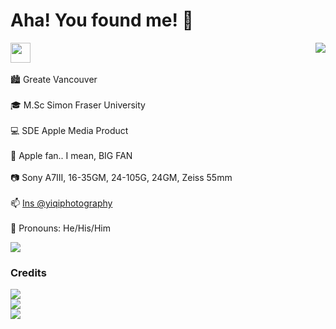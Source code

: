 # Aha! You found me! 👋
<a href="https://github.com/SaoYan"><img align="right" src="https://github-readme-stats.vercel.app/api?username=SaoYan&theme=github_dark&show_icons=true&count_private=true&include_all_commits=true&custom_title=Ta-da%21"></a>

<a href="https://saoyan.github.io"><img src="https://img.shields.io/website?ddown_message=Offline&label=saoyan.github.io&style=for-the-badge&up_message=Online&url=https%3A%2F%2Fsaoyan.github.io" width="auto" height="32"></a>
<br/>
<br/>
🏙 Greate Vancouver
<br/>
<br/>
🎓 M.Sc Simon Fraser University
<br/>
<br/>
💻 SDE Apple Media Product
<br/>
<br/>
 Apple fan.. I mean, BIG FAN
<br/>
<br/>
📷 Sony A7III, 16-35GM, 24-105G, 24GM, Zeiss 55mm
<br/>
<br/>
📫 [Ins @yiqiphotography](https://www.instagram.com/yiqiphotography/)
<br/>
<br/>
🌈 Pronouns: He/His/Him
<br/>

<a href="https://wakatime.com"><img align="center" src="https://wakatime.com/share/@saoyan/41f919c5-88cf-4eec-b6ba-3587b71bbd1a.png" /></a>

### Credits

<a href="anuraghazra/github-readme-stats"><img src="https://github-readme-stats.cubik65536.top/api/pin/?theme=github_dark&username=anuraghazra&repo=github-readme-stats&show_owner=true)](https://github.com/anuraghazra/github-readme-stats"></a>
<br/>
<a href="Ileriayo/markdown-badges"><img src="https://github-readme-stats.cubik65536.top/api/pin/?theme=github_dark&username=Ileriayo&repo=markdown-badges&show_owner=true)](https://github.com/Ileriayo/markdown-badges"></a>
<br/>
<a href="Envoy-VC/awesome-badges"><img src="https://github-readme-stats.cubik65536.top/api/pin/?theme=github_dark&username=Envoy-VC&repo=awesome-badges&show_owner=true)](https://github.com/Envoy-VC/awesome-badges"></a>
